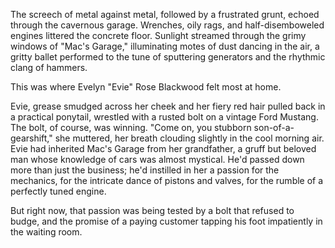 The screech of metal against metal, followed by a frustrated grunt, echoed through the cavernous garage. Wrenches, oily rags, and half-disemboweled engines littered the concrete floor. Sunlight streamed through the grimy windows of "Mac's Garage," illuminating motes of dust dancing in the air, a gritty ballet performed to the tune of sputtering generators and the rhythmic clang of hammers.

This was where Evelyn "Evie" Rose Blackwood felt most at home.

Evie, grease smudged across her cheek and her fiery red hair pulled back in a practical ponytail, wrestled with a rusted bolt on a vintage Ford Mustang. The bolt, of course, was winning. "Come on, you stubborn son-of-a-gearshift," she muttered, her breath clouding slightly in the cool morning air. Evie had inherited Mac's Garage from her grandfather, a gruff but beloved man whose knowledge of cars was almost mystical. He'd passed down more than just the business; he'd instilled in her a passion for the mechanics, for the intricate dance of pistons and valves, for the rumble of a perfectly tuned engine.

But right now, that passion was being tested by a bolt that refused to budge, and the promise of a paying customer tapping his foot impatiently in the waiting room.
